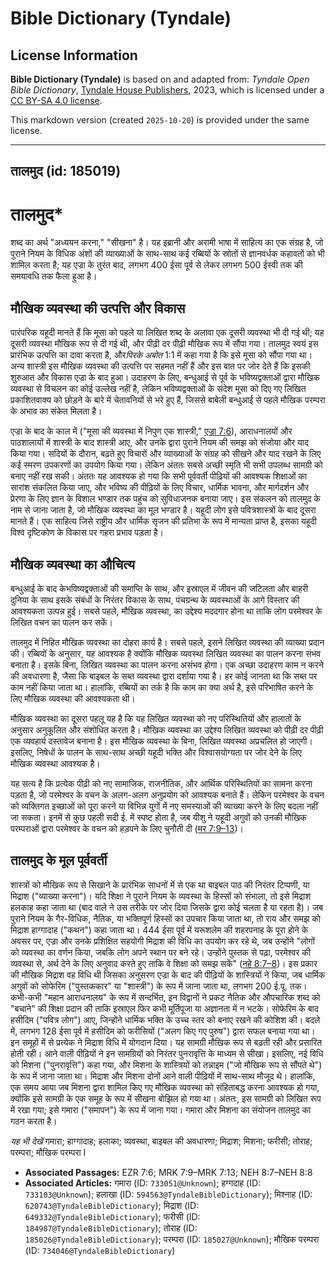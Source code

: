 # Bible Dictionary (Tyndale)

## License Information

**Bible Dictionary (Tyndale)** is based on and adapted from: _Tyndale Open Bible Dictionary_, [Tyndale House Publishers](https://tyndaleopenresources.com/), 2023, which is licensed under a [CC BY-SA 4.0 license](https://creativecommons.org/licenses/by-sa/4.0/legalcode.en).

This markdown version (created `2025-10-20`) is provided under the same license.



--------------------------------

## तालमुद (id: 185019)

तालमुद\*
========

शब्द का अर्थ "अध्ययन करना," "सीखना" है। यह इब्रानी और अरामी भाषा में साहित्य का एक संग्रह है, जो पुराने नियम के विधिक अंशों की व्याख्याओं के साथ\-साथ कई रब्बियों के स्रोतों से ज्ञानवर्धक कहावतों को भी शामिल करता है; यह एज्रा के तुरंत बाद, लगभग 400 ईसा पूर्व से लेकर लगभग 500 ईस्वी तक की समयावधि तक फैला हुआ है।

मौखिक व्यवस्था की उत्पत्ति और विकास
-----------------------------------

पारंपरिक यहूदी मानते हैं कि मूसा को पहले या लिखित शब्द के अलावा एक दूसरी व्यवस्था भी दी गई थी; यह दूसरी व्यवस्था मौखिक रूप से दी गई थी, और पीढ़ी दर पीढ़ी मौखिक रूप में सौंपा गया। तालमुद स्वयं इस प्रारंभिक उत्पत्ति का दावा करता है, और*पिरके अबोत* 1:1 में कहा गया है कि इसे मूसा को सौंपा गया था। अन्य शास्त्री इस मौखिक व्यवस्था की उत्पत्ति पर सहमत नहीं हैं और इस बात पर जोर देते हैं कि इसकी शुरुआत और विकास एज्रा के बाद हुआ। उदाहरण के लिए, बन्धुआई से पूर्व के भविष्यद्वक्ताओं द्वारा मौखिक व्यवस्था से विचलन का कोई उल्लेख नहीं है, लेकिन भविष्यद्वक्ताओं के संदेश मूसा को दिए गए लिखित प्रकाशितवाक्य को छोड़ने के बारे में चेतावनियों से भरे हुए हैं, जिससे बाबेली बन्धुआई से पहले मौखिक परम्परा के अभाव का संकेत मिलता है। 

एज्रा के बाद के काल में ("मूसा की व्यवस्था में निपुण एक शास्त्री," [एज्रा 7:6](https://ref.ly/Ezra7:6)), आराधनालयों और पाठशालायों में शास्त्री के बाद शास्त्री आए, और उनके द्वारा पुराने नियम की समझ को संजोया और याद किया गया। सदियों के दौरान, बढ़ते हुए विचारों और व्याख्याओं के संग्रह को सीखने और याद रखने के लिए कई स्मरण उपकरणों का उपयोग किया गया। लेकिन अंततः सबसे अच्छी स्मृति भी सभी उपलब्ध सामग्री को बनाए नहीं रख सकी। अंततः यह आवश्यक हो गया कि सभी पूर्ववर्ती पीढ़ियों की आवश्यक शिक्षाओं का सारांश संकलित किया जाए, और भविष्य की पीढ़ियों के लिए विचार, धार्मिक भावना, और मार्गदर्शन और प्रेरणा के लिए ज्ञान के विशाल भण्डार तक पहुंच को सुविधाजनक बनाया जाए। इस संकलन को तालमुद के नाम से जाना जाता है, जो मौखिक व्यवस्था का मूल भण्डार है। यहूदी लोग इसे पवित्रशास्त्रों के बाद दूसरा मानते हैं। एक साहित्य जिसे राष्ट्रीय और धार्मिक सृजन की प्रतिभा के रूप में मान्यता प्राप्त है, इसका यहूदी विश्व दृष्टिकोण के विकास पर गहरा प्रभाव पड़ता है।

मौखिक व्यवस्था का औचित्य
------------------------

बन्धुआई के बाद केभविष्यद्वक्ताओं की समाप्ति के साथ, और इस्राएल में जीवन की जटिलता और बाहरी दुनिया के साथ इसके संबंधों के निरंतर विकास के साथ, पंचग्रन्थ के व्यवस्थाओं के आगे विस्तार की आवश्यकता उत्पन्न हुई। सबसे पहले, मौखिक व्यवस्था, का उद्देश्य मददगार होना था ताकि लोग परमेश्वर के लिखित वचन का पालन कर सकें।

तालमुद में निहित मौखिक व्यवस्था का दोहरा कार्य है। सबसे पहले, इसने लिखित व्यवस्था की व्याख्या प्रदान की। रब्बियों के अनुसार, यह आवश्यक है क्योंकि मौखिक व्यवस्था लिखित व्यवस्था का पालन करना संभव बनाता है। इसके बिना, लिखित व्यवस्था का पालन करना असंभव होगा। एक अच्छा उदाहरण काम न करने की अवधारणा है, जैसा कि बाइबल के सब्त व्यवस्था द्वारा दर्शाया गया है। हर कोई जानता था कि सब्त पर काम नहीं किया जाता था। हालांकि, रब्बियों का तर्क है कि काम का क्या अर्थ है, इसे परिभाषित करने के लिए मौखिक व्यवस्था की आवश्यकता थी।

मौखिक व्यवस्था का दूसरा पहलू यह है कि यह लिखित व्यवस्था को नए परिस्थितियों और हालातों के अनुसार अनुकूलित और संशोधित करता है। मौखिक व्यवस्था का उद्देश्य लिखित व्यवस्था को पीढ़ी दर पीढ़ी एक व्यवहार्य दस्तावेज बनाना है। इस मौखिक व्यवस्था के बिना, लिखित व्यवस्था अप्रचलित हो जाएगी। इसलिए, निषेधों के पालन के साथ\-साथ अच्छी यहूदी भक्ति और विश्वासयोग्यता पर जोर देने के लिए मौखिक व्यवस्था आवश्यक है।

यह सत्य है कि प्रत्येक पीढ़ी को नए सामाजिक, राजनीतिक, और आर्थिक परिस्थितियों का सामना करना पड़ता है, जो परमेश्वर के वचन के अलग\-अलग अनुप्रयोग को आवश्यक बनाते हैं। लेकिन परमेश्वर के वचन को व्यक्तिगत इच्छाओं को पूरा करने या विभिन्न युगों में नए समस्याओं की व्याख्या करने के लिए बदला नहीं जा सकता। इनमें से कुछ पहली सदी ई. में स्पष्ट होता है, जब यीशु ने यहूदी अगुवों को उनकी मौखिक परम्पराओं द्वारा परमेश्वर के वचन को हड़पने के लिए चुनौती दी ([मर 7:9–13](https://ref.ly/Mark7:9-Mark7:13))। 

तालमुद के मूल पूर्ववर्ती
------------------------

शास्त्रों को मौखिक रूप से सिखाने के प्रारंभिक साधनों में से एक था बाइबल पाठ की निरंतर टिप्पणी, या मिद्राश ("व्याख्या करना")। यदि शिक्षा ने पुराने नियम के व्यवस्था के हिस्सों को संभाला, तो इसे मिद्राश हलकाह कहा जाता था (बाद वाले ने उस तरीके पर जोर दिया जिसके द्वारा कोई चलता है या रहता है)। जब पुराने नियम के गैर\-विधिक, नैतिक, या भक्तिपूर्ण हिस्सों का उपचार किया जाता था, तो राय और समझ को मिद्राश हाग्गादाह ("कथन") कहा जाता था। 444 ईसा पूर्व में यरूशलेम की शहरपनाह के पूरा होने के अवसर पर, एज्रा और उनके प्रशिक्षित सहयोगी मिद्राश की विधि का उपयोग कर रहे थे, जब उन्होंने "लोगों को व्यवस्था का वर्णन किया, जबकि लोग अपने स्थान पर बने रहे। उन्होंने पुस्तक से पढ़ा, परमेश्वर की व्यवस्था से, अर्थ देने के लिए अनुवाद करते हुए ताकि वे शिक्षा को समझ सकें" ([नहे 8:7–8](https://ref.ly/Neh8:7-Neh8:8))। इस प्रकार की मौखिक मिद्राश वह विधि थी जिसका अनुसरण एज्रा के बाद की पीढ़ियों के शास्त्रियों ने किया, जब धार्मिक अगुवों को सोफेरिम ("पुस्तककार" या "शास्त्री") के रूप में जाना जाता था, लगभग 200 ई.पू. तक। कभी\-कभी "महान आराधनालय" के रूप में सन्दर्भित, इन विद्वानों ने प्रकट नैतिक और औपचारिक शब्द को "बचाने" की शिक्षा प्रदान की ताकि इस्राएल फिर कभी मूर्तिपूजा या अज्ञानता में न भटके। सोफेरिम के बाद हसीदिम ("पवित्र लोग") आए, जिन्होंने धार्मिक भक्ति के उच्च स्तर को बनाए रखने की कोशिश की। बदले में, लगभग 128 ईसा पूर्व में हसीदिम को फरीसियों ("अलग किए गए पुरुष") द्वारा सफल बनाया गया था। इन समूहों में से प्रत्येक ने मिद्राश विधि में योगदान दिया। यह सामग्री मौखिक रूप से बढ़ती रही और प्रसारित होती रही। आने वाली पीढ़ियों ने इन सामग्रियों को निरंतर पुनरावृत्ति के माध्यम से सीखा। इसलिए, नई विधि को मिशना ("पुनरावृत्ति") कहा गया, और मिशना के शास्त्रियों को तन्नाइम ("जो मौखिक रूप से सौंपते थे") के रूप में जाना जाता था। मिद्राश और मिशना दोनों आने वाली पीढ़ियों में साथ\-साथ मौजूद थे। हालांकि, एक समय आया जब मिशना द्वारा शामिल किए गए मौखिक व्यवस्था को संहिताबद्ध करना आवश्यक हो गया, क्योंकि इसे सामग्री के एक समूह के रूप में सीखना बोझिल हो गया था। अंततः, इस सामग्री को लिखित रूप में रखा गया; इसे गमारा ("समापन") के रूप में जाना गया। गमारा और मिशना का संयोजन तालमुद का गठन करता है।

*यह भी देखें* गमारा; हाग्गादाह; हलाका; व्यवस्था, बाइबल की अवधारणा; मिद्राश; मिशना; फरीसी; तोराह; परम्परा; मौखिक परम्परा I 

* **Associated Passages:** EZR 7:6; MRK 7:9–MRK 7:13; NEH 8:7–NEH 8:8
* **Associated Articles:** गमारा  (ID: `733051@Unknown`); हग्गदाह (ID: `733103@Unknown`); हलाखा (ID: `594563@TyndaleBibleDictionary`); मिश्नाह (ID: `620743@TyndaleBibleDictionary`); मिद्राश (ID: `649332@TyndaleBibleDictionary`); फरीसी (ID: `184987@TyndaleBibleDictionary`); तोराह  (ID: `185026@TyndaleBibleDictionary`); परम्परा (ID: `185027@Unknown`); मौखिक परम्परा  (ID: `734046@TyndaleBibleDictionary`)

